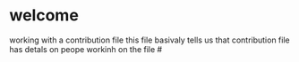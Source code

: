 # welcome 
working with a contribution file
this file basivaly tells us that contribution file has detals on peope workinh on the file #
